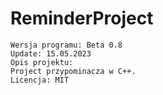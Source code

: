 # ReminderProject
```
Wersja programu: Beta 0.8
Update: 15.05.2023
Opis projektu:
Project przypominacza w C++.
Licencja: MIT
```
